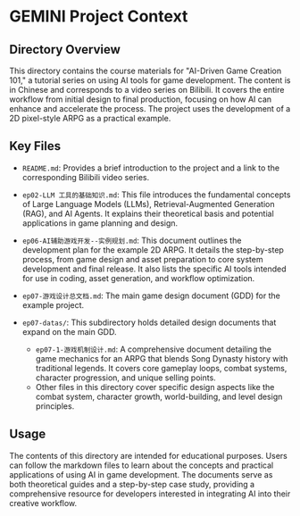# GEMINI Project Context

## Directory Overview

This directory contains the course materials for "AI-Driven Game Creation 101," a tutorial series on using AI tools for game development. The content is in Chinese and corresponds to a video series on Bilibili. It covers the entire workflow from initial design to final production, focusing on how AI can enhance and accelerate the process. The project uses the development of a 2D pixel-style ARPG as a practical example.

## Key Files

*   `README.md`: Provides a brief introduction to the project and a link to the corresponding Bilibili video series.

*   `ep02-LLM 工具的基础知识.md`: This file introduces the fundamental concepts of Large Language Models (LLMs), Retrieval-Augmented Generation (RAG), and AI Agents. It explains their theoretical basis and potential applications in game planning and design.

*   `ep06-AI辅助游戏开发--实例规划.md`: This document outlines the development plan for the example 2D ARPG. It details the step-by-step process, from game design and asset preparation to core system development and final release. It also lists the specific AI tools intended for use in coding, asset generation, and workflow optimization.

*   `ep07-游戏设计总文档.md`: The main game design document (GDD) for the example project.

*   `ep07-datas/`: This subdirectory holds detailed design documents that expand on the main GDD.
    *   `ep07-1-游戏机制设计.md`: A comprehensive document detailing the game mechanics for an ARPG that blends Song Dynasty history with traditional legends. It covers core gameplay loops, combat systems, character progression, and unique selling points.
    *   Other files in this directory cover specific design aspects like the combat system, character growth, world-building, and level design principles.

## Usage

The contents of this directory are intended for educational purposes. Users can follow the markdown files to learn about the concepts and practical applications of using AI in game development. The documents serve as both theoretical guides and a step-by-step case study, providing a comprehensive resource for developers interested in integrating AI into their creative workflow.
